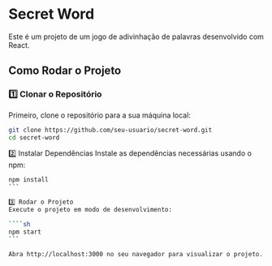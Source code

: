 # Secret Word

Este é um projeto de um jogo de adivinhação de palavras desenvolvido com React.

## Como Rodar o Projeto

### 1️⃣ Clonar o Repositório

Primeiro, clone o repositório para a sua máquina local:

```sh
git clone https://github.com/seu-usuario/secret-word.git
cd secret-word
```

2️⃣ Instalar Dependências
Instale as dependências necessárias usando o npm:

`````sh
npm install
```

3️⃣ Rodar o Projeto
Execute o projeto em modo de desenvolvimento:

````sh
npm start
```

Abra http://localhost:3000 no seu navegador para visualizar o projeto.
`````
